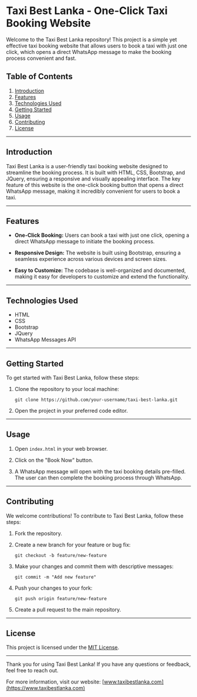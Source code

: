# Taxi Best Lanka - One-Click Taxi Booking Website


Welcome to the Taxi Best Lanka repository! This project is a simple yet effective taxi booking website that allows users to book a taxi with just one click, which opens a direct WhatsApp message to make the booking process convenient and fast.

## Table of Contents
1. [Introduction](#introduction)
2. [Features](#features)
3. [Technologies Used](#technologies-used)
4. [Getting Started](#getting-started)
5. [Usage](#usage)
6. [Contributing](#contributing)
7. [License](#license)

---

## Introduction

Taxi Best Lanka is a user-friendly taxi booking website designed to streamline the booking process. It is built with HTML, CSS, Bootstrap, and JQuery, ensuring a responsive and visually appealing interface. The key feature of this website is the one-click booking button that opens a direct WhatsApp message, making it incredibly convenient for users to book a taxi.

---

## Features

- **One-Click Booking:** Users can book a taxi with just one click, opening a direct WhatsApp message to initiate the booking process.

- **Responsive Design:** The website is built using Bootstrap, ensuring a seamless experience across various devices and screen sizes.

- **Easy to Customize:** The codebase is well-organized and documented, making it easy for developers to customize and extend the functionality.

---

## Technologies Used

- HTML
- CSS
- Bootstrap
- JQuery
- WhatsApp Messages API

---

## Getting Started

To get started with Taxi Best Lanka, follow these steps:

1. Clone the repository to your local machine:
   ```
   git clone https://github.com/your-username/taxi-best-lanka.git
   ```

2. Open the project in your preferred code editor.

---

## Usage

1. Open `index.html` in your web browser.

2. Click on the "Book Now" button.

3. A WhatsApp message will open with the taxi booking details pre-filled. The user can then complete the booking process through WhatsApp.

---

## Contributing

We welcome contributions! To contribute to Taxi Best Lanka, follow these steps:

1. Fork the repository.

2. Create a new branch for your feature or bug fix:
   ```
   git checkout -b feature/new-feature
   ```

3. Make your changes and commit them with descriptive messages:
   ```
   git commit -m "Add new feature"
   ```

4. Push your changes to your fork:
   ```
   git push origin feature/new-feature
   ```

5. Create a pull request to the main repository.

---

## License

This project is licensed under the [MIT License](LICENSE).

---

Thank you for using Taxi Best Lanka! If you have any questions or feedback, feel free to reach out.

For more information, visit our website: [www.taxibestlanka.com](https://www.taxibestlanka.com)